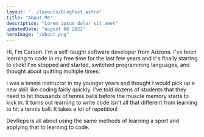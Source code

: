 ```yaml
---
layout: "../layouts/BlogPost.astro"
title: "About Me"
description: "Lorem ipsum dolor sit amet"
updatedDate: "August 08 2022"
heroImage: "/about.png"
---
```


Hi, I'm Carson. I'm a self-taught software developer from Arizona. I've been learning to code in my free time for the last few years and it's finally starting to click! I've stopped and started, switched programming languages, and thought about quitting multiple times.

I was a tennis instructor in my younger years and thought I would pick up a new skill like coding fairly quickly. I've told dozens of students that they need to hit thousands of tennis balls before the muscle memory starts to kick in. It turns out learning to write code isn't all that different from learning to hit a tennis ball. It takes a lot of repetition!

DevReps is all about using the same methods of learning a sport and applying that to learning to code.